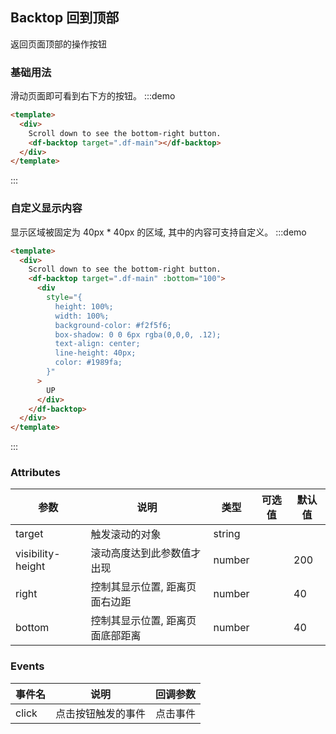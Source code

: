 ## Backtop 回到顶部

返回页面顶部的操作按钮

### 基础用法

滑动页面即可看到右下方的按钮。
:::demo

```html
<template>
  <div>
    Scroll down to see the bottom-right button.
    <df-backtop target=".df-main"></df-backtop>
  </div>
</template>
```

:::

### 自定义显示内容

显示区域被固定为 40px \* 40px 的区域, 其中的内容可支持自定义。
:::demo

```html
<template>
  <div>
    Scroll down to see the bottom-right button.
    <df-backtop target=".df-main" :bottom="100">
      <div
        style="{
          height: 100%;
          width: 100%;
          background-color: #f2f5f6;
          box-shadow: 0 0 6px rgba(0,0,0, .12);
          text-align: center;
          line-height: 40px;
          color: #1989fa;
        }"
      >
        UP
      </div>
    </df-backtop>
  </div>
</template>
```

:::

### Attributes

| 参数              | 说明                             | 类型            | 可选值 | 默认值 |
| ----------------- | -------------------------------- | --------------- | ------ | ------ |
| target            | 触发滚动的对象                   | string          |        |        |
| visibility-height | 滚动高度达到此参数值才出现       | number |        | 200    |
| right             | 控制其显示位置, 距离页面右边距   | number |        | 40     |
| bottom            | 控制其显示位置, 距离页面底部距离 | number |        | 40     |

### Events

| 事件名 | 说明               | 回调参数 |
| ------ | ------------------ | -------- |
| click  | 点击按钮触发的事件 | 点击事件 |
